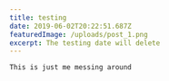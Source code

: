 ```yaml
---
title: testing
date: 2019-06-02T20:22:51.687Z
featuredImage: /uploads/post_1.png
excerpt: The testing date will delete
---
```

```
This is just me messing around
```
